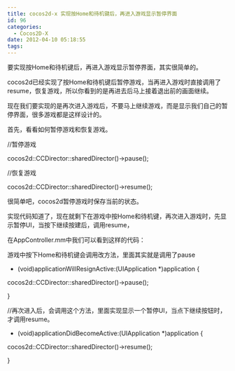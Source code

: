 ```yaml
---
title: cocos2d-x 实现按Home和待机键后，再进入游戏显示暂停界面
id: 96
categories:
  - Cocos2D-X
date: 2012-04-10 05:18:55
tags:
---
```


要实现按Home和待机键后，再进入游戏显示暂停界面，其实很简单的。

cocos2d已经实现了按Home和待机键后暂停游戏，当再进入游戏时直接调用了resume，恢复游戏，所以你看到的是再进去后马上接着退出前的画面继续。

现在我们要实现的是再次进入游戏后，不要马上继续游戏，而是显示我们自己的暂停界面，很多游戏都是这样设计的。

首先，看看如何暂停游戏和恢复游戏。

//暂停游戏

cocos2d::CCDirector::sharedDirector()-&gt;pause();

//恢复游戏

cocos2d::CCDirector::sharedDirector()-&gt;resume();

很简单吧，cocos2d暂停游戏时保存当前的状态。

实现代码知道了，现在就剩下在游戏中按Home和待机键，再次进入游戏时，先显示暂停UI，当按下继续按建后，调用resume，

在AppController.mm中我们可以看到这样的代码：

游戏中按下Home和待机键会调用改方法，里面其实就是调用了pause

- (void)applicationWillResignActive:(UIApplication *)application {

cocos2d::CCDirector::sharedDirector()-&gt;pause();

}

//再次进入后，会调用这个方法，里面实现显示一个暂停UI，当点下继续按钮时，才调用resume。

- (void)applicationDidBecomeActive:(UIApplication *)application {

cocos2d::CCDirector::sharedDirector()-&gt;resume();

}